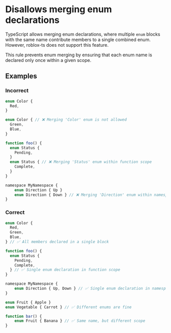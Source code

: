 # Disallows merging enum declarations

<!-- end auto-generated rule header -->
<!-- Do not manually modify this header. Run: `npm run eslint-docs` -->

TypeScript allows merging enum declarations, where multiple `enum` blocks with the same name contribute members to a single combined enum. However, roblox-ts does not support this feature.

This rule prevents enum merging by ensuring that each enum name is declared only once within a given scope.

## Examples

### Incorrect

```js
enum Color {
  Red,
}

enum Color { // ❌ Merging 'Color' enum is not allowed
  Green,
  Blue,
}

function foo() {
  enum Status {
    Pending,
  }
  enum Status { // ❌ Merging 'Status' enum within function scope
    Complete,
  }
}

namespace MyNamespace {
    enum Direction { Up }
    enum Direction { Down } // ❌ Merging 'Direction' enum within namespace
}
```

### Correct

```js
enum Color {
  Red,
  Green,
  Blue,
} // ✅ All members declared in a single block

function foo() {
  enum Status {
    Pending,
    Complete,
  } // ✅ Single enum declaration in function scope
}

namespace MyNamespace {
    enum Direction { Up, Down } // ✅ Single enum declaration in namespace
}

enum Fruit { Apple }
enum Vegetable { Carrot } // ✅ Different enums are fine

function bar() {
    enum Fruit { Banana } // ✅ Same name, but different scope
}
```
